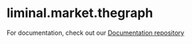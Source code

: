 # liminal.market.thegraph

For documentation, check out our [Documentation repository](https://github.com/liminal-market/liminal.market.docs)
